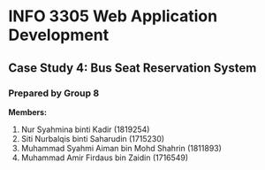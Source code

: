 # INFO 3305 Web Application Development
## Case Study 4: Bus Seat Reservation System

### Prepared by Group 8

**Members:**
1. Nur Syahmina binti Kadir (1819254)
2. Siti Nurbalqis binti Saharudin (1715230)
3. Muhammad Syahmi Aiman bin Mohd Shahrin (1811893)
4. Muhammad Amir Firdaus bin Zaidin (1716549)